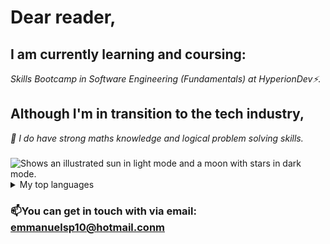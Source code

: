 # Dear reader,
## I am currently learning and coursing:
_Skills Bootcamp in Software Engineering (Fundamentals) at HyperionDev⚡._

## Although I'm in transition to the tech industry,
_💬  I do have strong maths knowledge and logical problem solving skills._ 

###












<picture>
 <source media="(prefers-color-scheme: dark)" srcset="YOUR-DARKMODE-IMAGE">
 <source media="(prefers-color-scheme: light)" srcset="YOUR-LIGHTMODE-IMAGE">
 <img alt="Shows an illustrated sun in light mode and a moon with stars in dark mode." src="">
</picture>















<details>
<summary>My top languages</summary>

| Rank | Languages |
|-----:|-----------|
|     1| Python    |
|     2| JavaScript|




</details>



### 📫You can get in touch with via email: emmanuelsp10@hotmail.conm 

<!--
**EmmanuelSierra/EmmanuelSierra** is a ✨ _special_ ✨ repository because its `README.md` (this file) appears on your GitHub profile.

Here are some ideas to get you started:

- 🔭 I’m currently working on ...
- 🌱 I’m currently learning ...
- 👯 I’m looking to collaborate on ...
- 🤔 I’m looking for help with ...
- 💬 Ask me about ...
- 📫 How to reach me: ...
- 😄 Pronouns: ...
- ⚡ Fun fact: ...
-->
